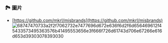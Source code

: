 ### 🏞 圖片
* [https://github.com/mkrl/misbrands](https://github.com/mkrl/misbrands)
![68747470733a2f2f7062732e7477696d672e636f6d2f6d656469612f45433573495363576b41495553656e3f666f726d61743d706e67266e616d653d39303078393030](https://github.com/PureFuncInc/purefunc-net/assets/6296280/74b3c6c2-4d4b-4f45-bad8-0d006e553a83)
